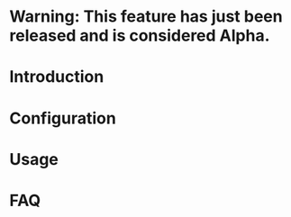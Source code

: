 # Warning: This feature has just been released and is considered Alpha.

# Introduction

# Configuration

# Usage

# FAQ